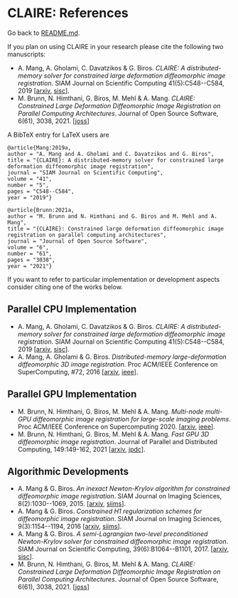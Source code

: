 # CLAIRE: References

Go back to [README.md](../README.md).

If you plan on using CLAIRE in your research please cite the following two manuscripts:

* A. Mang, A. Gholami, C. Davatzikos & G. Biros. *CLAIRE: A distributed-memory solver for constrained large deformation diffeomorphic image registration*. SIAM Journal on Scientific Computing 41(5):C548--C584, 2019 [[arxiv](https://arxiv.org/abs/1808.04487), [sisc](https://epubs.siam.org/doi/abs/10.1137/18M1207818)].
* M. Brunn, N. Himthani, G. Biros, M. Mehl & A. Mang. *CLAIRE: Constrained Large Deformation Diffeomorphic Image Registration on Parallel Computing Architectures*. Journal of Open Source Software, 6(61), 3038, 2021. [[joss](https://doi.org/10.21105/joss.03038)]

A BibTeX entry for LaTeX users are
```TeX
@article{Mang:2019a,
author = "A. Mang and A. Gholami and C. Davatzikos and G. Biros",
title = "{CLAIRE}: A distributed-memory solver for constrained large deformation diffeomorphic image registration",
journal = "SIAM Journal on Scientific Computing",
volume = "41",
number = "5",
pages = "C548--C584",
year = "2019"}
```

```TeX
@article{Brunn:2021a,
author = "M. Brunn and N. Himthani and G. Biros and M. Mehl and A. Mang",
title = "{CLAIRE}: Constrained large deformation diffeomorphic image registration on parallel computing architectures",
journal = "Journal of Open Source Software",
volume = "6",
number = "61",
pages = "3038",
year = "2021"}
```

If you want to refer to particular implementation or development aspects consider citing one of the works below.

## Parallel CPU Implementation
* A. Mang, A. Gholami, C. Davatzikos & G. Biros. *CLAIRE: A distributed-memory solver for constrained large deformation diffeomorphic image registration*. SIAM Journal on Scientific Computing 41(5):C548--C584, 2019 [[arxiv](https://arxiv.org/abs/1808.04487), [sisc](https://epubs.siam.org/doi/abs/10.1137/18M1207818)].
* A. Mang, A. Gholami & G. Biros. *Distributed-memory large-deformation diffeomorphic 3D image registration*. Proc ACM/IEEE Conference on SuperComputing, #72, 2016 [[arxiv](https://arxiv.org/abs/1608.03630), [ieee](http://dx.doi.org/10.1109/SC.2016.71)].


## Parallel GPU Implementation
* M. Brunn, N. Himthani, G. Biros, M. Mehl & A. Mang. *Multi-node multi-GPU diffeomorphic image registration for large-scale imaging problems*. Proc ACM/IEEE Conference on Supercomputing 2020. [[arxiv](https://arxiv.org/abs/2008.12820), [ieee](https://doi.ieeecomputersociety.org/10.1109/SC41405.2020.00042)].
* M. Brunn, N. Himthani, G. Biros, M. Mehl & A. Mang. *Fast GPU 3D diffeomorphic image registration*. Journal of Parallel and Distributed Computing, 149:149-162, 2021 [[arxiv](https://arxiv.org/abs/2004.08893), [jpdc](https://doi.org/10.1016/j.jpdc.2020.11.006)].



## Algorithmic Developments
* A. Mang & G. Biros. *An inexact Newton-Krylov algorithm for constrained diffeomorphic image registration*. SIAM Journal on Imaging Sciences, 8(2):1030--1069, 2015. [[arxiv](https://arxiv.org/abs/1408.6299v3), [siims](http://epubs.siam.org/doi/10.1137/140984002)].
* A. Mang & G. Biros. *Constrained H1 regularization schemes for diffeomorphic image registration*. SIAM Journal on Imaging Sciences, 9(3):1154--1194, 2016 [[arxiv](https://arxiv.org/abs/1503.00757), [siims](http://epubs.siam.org/doi/10.1137/15M1010919)].
* A. Mang & G. Biros. *A semi-Lagrangian two-level preconditioned Newton-Krylov solver for constrained diffeomorphic image registration*. SIAM Journal on Scientific Computing, 39(6):B1064--B1101, 2017. [[arxiv](https://arxiv.org/abs/1604.02153), [sisc](http://epubs.siam.org/doi/abs/10.1137/16M1070475)].
* M. Brunn, N. Himthani, G. Biros, M. Mehl & A. Mang. *CLAIRE: Constrained Large Deformation Diffeomorphic Image Registration on Parallel Computing Architectures*. Journal of Open Source Software, 6(61), 3038, 2021. [[joss](https://doi.org/10.21105/joss.03038)]
